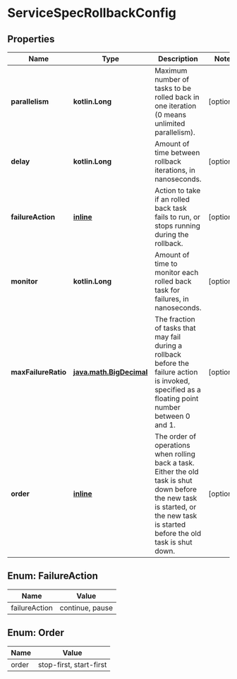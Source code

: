 
# ServiceSpecRollbackConfig

## Properties
Name | Type | Description | Notes
------------ | ------------- | ------------- | -------------
**parallelism** | **kotlin.Long** | Maximum number of tasks to be rolled back in one iteration (0 means unlimited parallelism).  |  [optional]
**delay** | **kotlin.Long** | Amount of time between rollback iterations, in nanoseconds.  |  [optional]
**failureAction** | [**inline**](#FailureAction) | Action to take if an rolled back task fails to run, or stops running during the rollback.  |  [optional]
**monitor** | **kotlin.Long** | Amount of time to monitor each rolled back task for failures, in nanoseconds.  |  [optional]
**maxFailureRatio** | [**java.math.BigDecimal**](java.math.BigDecimal.md) | The fraction of tasks that may fail during a rollback before the failure action is invoked, specified as a floating point number between 0 and 1.  |  [optional]
**order** | [**inline**](#Order) | The order of operations when rolling back a task. Either the old task is shut down before the new task is started, or the new task is started before the old task is shut down.  |  [optional]


<a name="FailureAction"></a>
## Enum: FailureAction
Name | Value
---- | -----
failureAction | continue, pause


<a name="Order"></a>
## Enum: Order
Name | Value
---- | -----
order | stop-first, start-first



